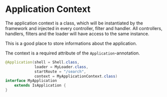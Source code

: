 # Application Context
The application context is a class, which will be instantiated by the framework and injected in every controller, filter and handler. All controllers, handlers, filters and the loader will have access to the same instance.

This is a good place to store informations about the application.

The context is a required attribute of the ```Application```-annotation.

```Java
@Application(shell = Shell.class,
             loader = MyLoader.class,
             startRoute = "/search",
             context = MyApplicationContext.class)
interface MyApplication
    extends IsApplication {
}
```

